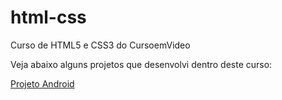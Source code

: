 # html-css
 Curso de HTML5 e CSS3 do CursoemVideo

Veja abaixo alguns projetos que desenvolvi dentro deste curso:

<a href="https://luckaos.github.io/html-css/projeto-android/">Projeto Android</a>